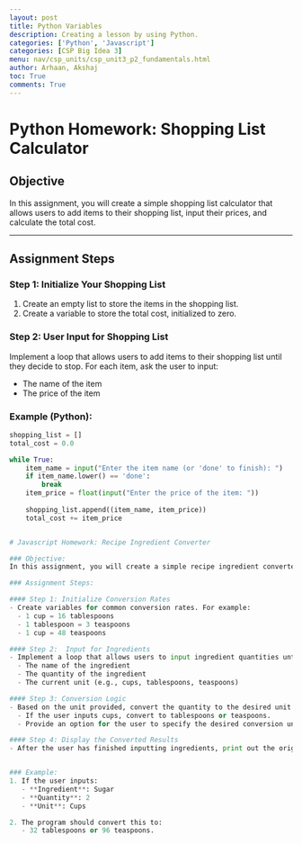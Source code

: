 ```yaml
---
layout: post
title: Python Variables
description: Creating a lesson by using Python.
categories: ['Python', 'Javascript']
categories: [CSP Big Idea 3]
menu: nav/csp_units/csp_unit3_p2_fundamentals.html
author: Arhaan, Akshaj
toc: True
comments: True
---
```


# **Python Homework: Shopping List Calculator**

## Objective

In this assignment, you will create a simple shopping list calculator that allows users to add items to their shopping list, input their prices, and calculate the total cost. 

---

## **Assignment Steps**

### Step 1: Initialize Your Shopping List

1. Create an empty list to store the items in the shopping list.
2. Create a variable to store the total cost, initialized to zero.

### Step 2: User Input for Shopping List

Implement a loop that allows users to add items to their shopping list until they decide to stop. For each item, ask the user to input:
- The name of the item
- The price of the item

### Example (Python):
```python
shopping_list = []
total_cost = 0.0

while True:
    item_name = input("Enter the item name (or 'done' to finish): ")
    if item_name.lower() == 'done':
        break
    item_price = float(input("Enter the price of the item: "))
    
    shopping_list.append((item_name, item_price))
    total_cost += item_price


# Javascript Homework: Recipe Ingredient Converter

### Objective:
In this assignment, you will create a simple recipe ingredient converter that allows users to input ingredient quantities in one unit and convert them to another unit (e.g., cups to tablespoons). 

### Assignment Steps:

#### Step 1: Initialize Conversion Rates
- Create variables for common conversion rates. For example:
  - 1 cup = 16 tablespoons
  - 1 tablespoon = 3 teaspoons
  - 1 cup = 48 teaspoons

#### Step 2:  Input for Ingredients
- Implement a loop that allows users to input ingredient quantities until they decide to stop. For each ingredient, ask the user to input:
  - The name of the ingredient
  - The quantity of the ingredient
  - The current unit (e.g., cups, tablespoons, teaspoons)

#### Step 3: Conversion Logic
- Based on the unit provided, convert the quantity to the desired unit. For example:
  - If the user inputs cups, convert to tablespoons or teaspoons.
  - Provide an option for the user to specify the desired conversion unit.

#### Step 4: Display the Converted Results
- After the user has finished inputting ingredients, print out the original quantities along with the converted values.


### Example:
1. If the user inputs:
   - **Ingredient**: Sugar
   - **Quantity**: 2
   - **Unit**: Cups

2. The program should convert this to:
   - 32 tablespoons or 96 teaspoons.
